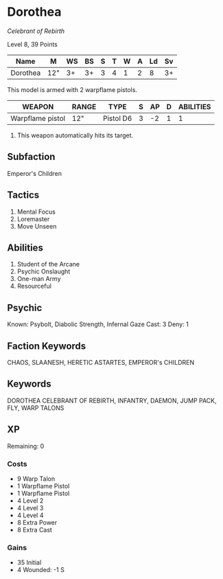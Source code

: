 # Dorothea
_Celebrant of Rebirth_

Level 8, 39 Points

| Name     | M    | WS | BS | S | T | W | A | Ld | Sv |
|----------|------|----|----|---|---|---|---|----|----|
| Dorothea | 12"  | 3+ | 3+ | 3 | 4 | 1 | 2 | 8  | 3+ |

This model is armed with 2 warpflame pistols.

| WEAPON           | RANGE | TYPE       | S  | AP | D  | ABILITIES |
|------------------|-------|------------|----|----|----|-----------|
| Warpflame pistol | 12"   | Pistol D6  | 3  | -2 | 1  | 1         |

1. This weapon automatically hits its target.

## Subfaction

Emperor's Children

## Tactics

1. Mental Focus
2. Loremaster
3. Move Unseen

## Abilities

1. Student of the Arcane
2. Psychic Onslaught
3. One-man Army
4. Resourceful

## Psychic

Known: Psybolt, Diabolic Strength, Infernal Gaze
Cast: 3
Deny: 1

## Faction Keywords

CHAOS, SLAANESH, HERETIC ASTARTES, EMPEROR's CHILDREN

## Keywords

DOROTHEA CELEBRANT OF REBIRTH, INFANTRY, DAEMON, JUMP PACK, FLY, WARP TALONS

## XP

Remaining: 0

### Costs

- 9 Warp Talon
- 1 Warpflame Pistol
- 1 Warpflame Pistol
- 4 Level 2
- 4 Level 3
- 4 Level 4
- 8 Extra Power
- 8 Extra Cast

### Gains

- 35 Initial
- 4 Wounded: -1 S
